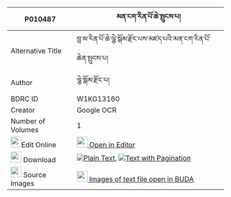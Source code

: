 |P010487|མན་ངག་རིན་པོ་ཆེ་སྤུངས་པ། 
| --- | --- 
|Alternative Title |བླ་མ་རིན་པོ་ཆེ་ལྕེ་སྒོམ་རྫོང་པས་མཛད་པའི་མན་ངག་རིན་པོ་ཆེན་སྤུངས་པ།
|Author| ལྕེ་སྒོམ་རྫོང་པ།
|BDRC ID | W1KG13160
|Creator | Google OCR
|Number of Volumes| 1
|<img width="25" src="https://img.icons8.com/color/25/000000/edit-property.png">Edit Online| [<img width="25" src="https://avatars.githubusercontent.com/u/45091458?s=200&v=4"> Open in Editor](http://editor.openpecha.org/P010487)
|<img width="25" src="https://img.icons8.com/fluent/48/000000/download-2.png"/>  Download | [![](https://img.icons8.com/color/20/000000/txt.png)Plain Text](https://github.com/Openpecha/P010487/releases/download/v1/mengak_rinpoche_pungpa_plain_P010487.zip), [![](https://img.icons8.com/color/20/000000/txt.png)Text with Pagination](https://github.com/Openpecha/P010487/releases/download/v1/mengak_rinpoche_pungpa_pages_P010487.zip)
|<img width="25" src="https://img.icons8.com/plasticine/100/000000/pictures-folder.png"/>  Source Images | [<img width="25" src="https://library.bdrc.io/icons/BUDA-small.svg"> Images of text file open in BUDA](https://library.bdrc.io/show/bdr:W1KG13160)